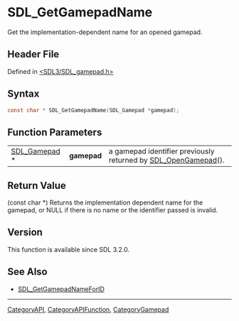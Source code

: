 # SDL_GetGamepadName

Get the implementation-dependent name for an opened gamepad.

## Header File

Defined in [<SDL3/SDL_gamepad.h>](https://github.com/libsdl-org/SDL/blob/main/include/SDL3/SDL_gamepad.h)

## Syntax

```c
const char * SDL_GetGamepadName(SDL_Gamepad *gamepad);
```

## Function Parameters

|                              |             |                                                                                   |
| ---------------------------- | ----------- | --------------------------------------------------------------------------------- |
| [SDL_Gamepad](SDL_Gamepad) * | **gamepad** | a gamepad identifier previously returned by [SDL_OpenGamepad](SDL_OpenGamepad)(). |

## Return Value

(const char *) Returns the implementation dependent name for the gamepad,
or NULL if there is no name or the identifier passed is invalid.

## Version

This function is available since SDL 3.2.0.

## See Also

- [SDL_GetGamepadNameForID](SDL_GetGamepadNameForID)

----
[CategoryAPI](CategoryAPI), [CategoryAPIFunction](CategoryAPIFunction), [CategoryGamepad](CategoryGamepad)

